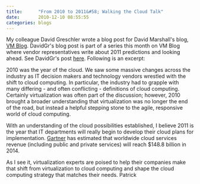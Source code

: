 ```yaml
---
title:      "From 2010 to 2011&#58; Walking the Cloud Talk"
date:       2010-12-10 08:55:55
categories: blogs
---
```

My colleague David Greschler wrote a blog post for David Marshall's blog, [VM Blog](http://vmblog.com/home.aspx). DavidGr's blog post is part of a series this month on VM Blog where vendor representatives write about 2011 predictions and looking ahead. See DavidGr's post [here](http://vmblog.com/archive/2010/12/08/microsoft-from-2010-to-2011-walking-the-cloud-talk.aspx). Following is an excerpt: 

2010 was the year of the cloud. We saw some massive changes across the industry as IT decision makers and technology vendors wrestled with the shift to cloud computing. In particular, the industry had to grapple with many differing - and often conflicting - definitions of cloud computing. Certainly virtualization was often part of the discussion; however, 2010 brought a broader understanding that virtualization was no longer the end of the road, but instead a helpful stepping stone to the agile, responsive world of cloud computing. 

With an understanding of the cloud possibilities established, I believe 2011 is the year that IT departments will really begin to develop their cloud plans for implementation. [Gartner](http://www.gartner.com/it/page.jsp?id=1465614) has estimated that worldwide cloud services revenue (including public and private services) will reach $148.8 billion in 2014. 

As I see it, virtualization experts are poised to help their companies make that shift from virtualization to cloud computing and shape the cloud computing strategy that matches their needs. Patrick
